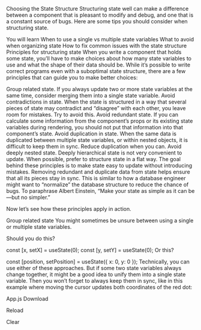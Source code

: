 Choosing the State Structure
Structuring state well can make a difference between a component that is pleasant to modify and debug, and one that is a constant source of bugs. Here are some tips you should consider when structuring state.

You will learn
When to use a single vs multiple state variables
What to avoid when organizing state
How to fix common issues with the state structure
Principles for structuring state 
When you write a component that holds some state, you’ll have to make choices about how many state variables to use and what the shape of their data should be. While it’s possible to write correct programs even with a suboptimal state structure, there are a few principles that can guide you to make better choices:

Group related state. If you always update two or more state variables at the same time, consider merging them into a single state variable.
Avoid contradictions in state. When the state is structured in a way that several pieces of state may contradict and “disagree” with each other, you leave room for mistakes. Try to avoid this.
Avoid redundant state. If you can calculate some information from the component’s props or its existing state variables during rendering, you should not put that information into that component’s state.
Avoid duplication in state. When the same data is duplicated between multiple state variables, or within nested objects, it is difficult to keep them in sync. Reduce duplication when you can.
Avoid deeply nested state. Deeply hierarchical state is not very convenient to update. When possible, prefer to structure state in a flat way.
The goal behind these principles is to make state easy to update without introducing mistakes. Removing redundant and duplicate data from state helps ensure that all its pieces stay in sync. This is similar to how a database engineer might want to “normalize” the database structure to reduce the chance of bugs. To paraphrase Albert Einstein, “Make your state as simple as it can be—but no simpler.”

Now let’s see how these principles apply in action.

Group related state 
You might sometimes be unsure between using a single or multiple state variables.

Should you do this?

const [x, setX] = useState(0);
const [y, setY] = useState(0);
Or this?

const [position, setPosition] = useState({ x: 0, y: 0 });
Technically, you can use either of these approaches. But if some two state variables always change together, it might be a good idea to unify them into a single state variable. Then you won’t forget to always keep them in sync, like in this example where moving the cursor updates both coordinates of the red dot:


App.js
Download

Reload

Clear

